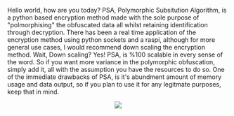 Hello world, how are you today? PSA, Polymorphic Subsitution Algorithm, is a python based encryption method made with the sole purpose of "polmorphising"
the obfuscated data all whilst retaining identification through decryption. There has been a real time application of the encryption method using python
sockets and a raspi, although for more general use cases, I would recommend down scaling the encryption method. Wait, Down scaling? Yes! PSA, is %100
scalable in every sense of the word. So if you want more variance in the polymorphic obfuscation, simply add it, all with the assumption you have the
resources to do so. One of the immediate drawbacks of PSA, is it's abundment amount of memory usage and data output, so if you plan to use it for any
legitmate purposes, keep that in mind. 

<p align="center">
  <img src="https://github.com/SyntaxError2435/imageSources/blob/main/PSA.png">
</p>
